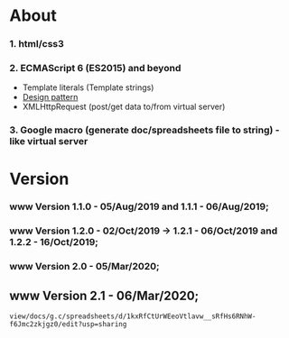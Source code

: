 # About
### 1. html/css3
### 2. ECMAScript 6 (ES2015) and beyond
* Template literals (Template strings)
* [Design pattern](https://addyosmani.com/resources/essentialjsdesignpatterns/book/)
* XMLHttpRequest (post/get data to/from virtual server)
### 3. Google macro (generate doc/spreadsheets file to string) - like virtual server
# Version
### www Version 1.1.0 - 05/Aug/2019 and 1.1.1 - 06/Aug/2019;
### www Version 1.2.0 - 02/Oct/2019 -> 1.2.1 - 06/Oct/2019 and 1.2.2 - 16/Oct/2019;
### www Version 2.0   - 05/Mar/2020;
## www Version 2.1   - 06/Mar/2020;
```
view/docs/g.c/spreadsheets/d/1kxRfCtUrWEeoVtlavw__sRfHs6RNhW-f6Jmc2zkjgz0/edit?usp=sharing
```
